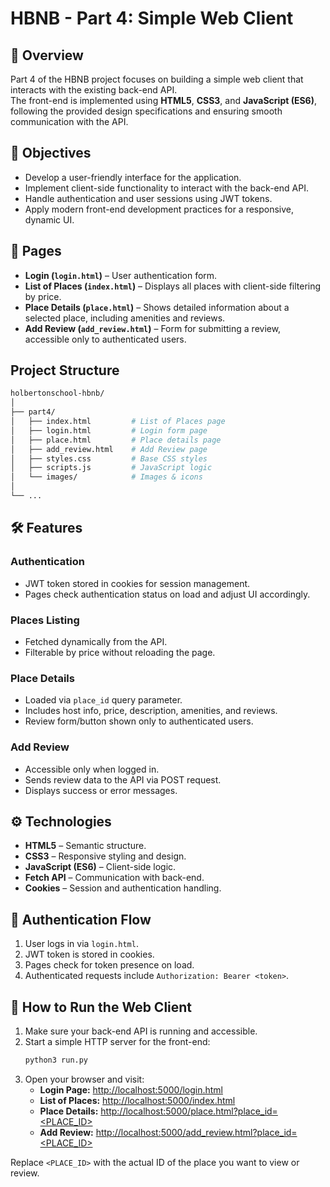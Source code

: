 # HBNB - Part 4: Simple Web Client

## 📌 Overview

Part 4 of the HBNB project focuses on building a simple web client that interacts with the existing back-end API.  
The front-end is implemented using **HTML5**, **CSS3**, and **JavaScript (ES6)**, following the provided design specifications and ensuring smooth communication with the API.

## 🎯 Objectives

- Develop a user-friendly interface for the application.
- Implement client-side functionality to interact with the back-end API.
- Handle authentication and user sessions using JWT tokens.
- Apply modern front-end development practices for a responsive, dynamic UI.

## 📂 Pages

- **Login (`login.html`)** – User authentication form.
- **List of Places (`index.html`)** – Displays all places with client-side filtering by price.
- **Place Details (`place.html`)** – Shows detailed information about a selected place, including amenities and reviews.
- **Add Review (`add_review.html`)** – Form for submitting a review, accessible only to authenticated users.

## Project Structure

```bash
holbertonschool-hbnb/
│
├── part4/
│   ├── index.html         # List of Places page
│   ├── login.html         # Login form page
│   ├── place.html         # Place details page
│   ├── add_review.html    # Add Review page
│   ├── styles.css         # Base CSS styles
│   ├── scripts.js         # JavaScript logic
│   └── images/            # Images & icons
│
└── ...
```

## 🛠 Features

### Authentication

- JWT token stored in cookies for session management.
- Pages check authentication status on load and adjust UI accordingly.

### Places Listing

- Fetched dynamically from the API.
- Filterable by price without reloading the page.

### Place Details

- Loaded via `place_id` query parameter.
- Includes host info, price, description, amenities, and reviews.
- Review form/button shown only to authenticated users.

### Add Review

- Accessible only when logged in.
- Sends review data to the API via POST request.
- Displays success or error messages.

## ⚙ Technologies

- **HTML5** – Semantic structure.
- **CSS3** – Responsive styling and design.
- **JavaScript (ES6)** – Client-side logic.
- **Fetch API** – Communication with back-end.
- **Cookies** – Session and authentication handling.

## 📌 Authentication Flow

1. User logs in via `login.html`.
2. JWT token is stored in cookies.
3. Pages check for token presence on load.
4. Authenticated requests include `Authorization: Bearer <token>`.

## 🚀 How to Run the Web Client

1. Make sure your back-end API is running and accessible.
2. Start a simple HTTP server for the front-end:
   ```bash
   python3 run.py
   ```
3. Open your browser and visit:
   - **Login Page:** [http://localhost:5000/login.html](http://localhost:5000/login.html)
   - **List of Places:** [http://localhost:5000/index.html](http://localhost:5000/index.html)
   - **Place Details:** [http://localhost:5000/place.html?place_id=<PLACE_ID>](http://localhost:5000/place.html?place_id=<PLACE_ID>)
   - **Add Review:** [http://localhost:5000/add_review.html?place_id=<PLACE_ID>](http://localhost:5000/add_review.html?place_id=<PLACE_ID>)

Replace `<PLACE_ID>` with the actual ID of the place you want to view or review.
